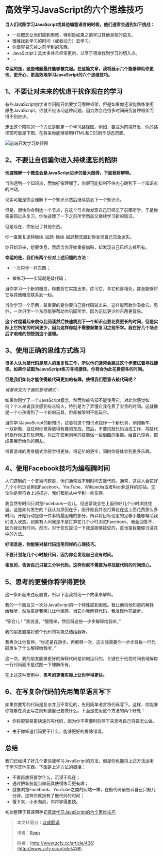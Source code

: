 # 高效学习JavaScript的六个思维技巧

**当人们试图学习JavaScript或其他编程语言的时候，他们通常会遇到如下挑战：**

- 一些概念让他们感到困惑，特别是如果之前学过其他类型的语言。
- 很难找到学习的时间（或者动力）去学习。
- 你很容易忘掉之前学到的东西。
- JavaScript工具太多并且经常更新，以至于很难找到学习的切入点。
- ...

**幸运的是，这些难题最终能够被克服。在这篇文章，我将展示六个能够帮助你更快、更开心、更高效地学习JavaScript的六个思维技巧。**

## 1、不要让对未来的忧虑干扰你现在的学习
    
有些JavaScript初学者会问刚开始要学习哪种框架，但是如果你还没能熟练使用原生JavaScript，你就不应该问这种问题。因为你会花很多时间研究各种框架而得不到进步。

走出这个陷阱的一个方法是制定一个学习路径图。例如，要成为前端开发，你的路径图可能是下图。在将来你能够使用HTML和CSS制作动态页面。

![前端开发学习路径图](https://ae01.alicdn.com/kf/H4d7fd0a278ae442e8a15d23f3e59a626i.png)

## 2、不要让自信骗你进入持续遗忘的陷阱

**快速理解一个概念会是JavaScript进步的最大阻碍，下面我将解释。**

当你遇到一个知识点，而你好像理解了，你很可能抑制不住内心跳到下一个知识点的冲动。

现实可能是你会理解下一个知识点然后继续跳到下一个知识点。

但是，很快你会到达一个节点，在这个节点你发现自己已经忘了前面所学，于是你需要回过头复习，你快速瞟了一下之前所学然后又继续学习新的知识。

但是现在，你忘记了其他东西。

你一直重复这种继续-回顾-继续-回顾模式直到你发现自己完全迷失。
> 
你开始沮丧，想要休息，然后当你开始重振旗鼓，却发现自己已经忘掉所有。

**幸运的是，我们有两个应对上述问题的方法：**

* 一次只学一样东西；

* 做练习——实际就是敲代码；

当你学习一个新的概念，你要将它实践出来，练习它，与它和善相处，甚至能够将它与其他概念联系到一起。

当你学习一个示例，最重要的是你要自己将代码敲出来，这样能帮助你吸收它。另外，一次只学一个东西能够帮助你巩固所学，因为记忆更少的东西更容易。

**这个过程看起来貌似比阅读然后快速跳到下一个知识点要花费更长的时间，但是实际上它所花的时间更少，因为这样你就不需要频繁复习之前所学。我在好几个场合后才艰难的领悟到这个道理。**


## 3、使用正确的思维方式练习

**很多人认为敲代码是烦人的重复性工作，所以他们通常会跳过这个步骤试着寻找捷径。如果你试图为JavaScript练习寻找捷径，你将会为此花费更多的时间。**

**但是我们如何才能使得敲代码更加的有趣，使得我们愿意去敲代码呢？**

*试着改变为下面的思维模式：*

   
如果你刚学了一个JavaScript概念，然而你被告知不能使用它，对此你感觉如何？个人来说我会感到有点恼火，特别是为了弄懂它我花费了宝贵的时间。这就像是一个小孩得到了一个新的玩具，但却被限制不能玩它。

当你学习JavaScript的新知识，试着将这个知识点视作一个新玩具，例如新车、一双新鞋、或任何你觉得值得有趣的东西。然后，不要把敲代码当成工作，将敲代码视作你正在玩游戏。你正在使用刚学的技能做一些很酷的事情。给自己惊喜，把成果展示给你的朋友。

带着游戏的思维模式你将学得更快，将记忆的更牢，同时你将体会到更多乐趣。


## 4、使用Facebook技巧为编程腾时间

人们遇到的一个普遍问题是，他们通常找不到时间去敲代码。通常，这些人会花好几个小时浏览例如Facebook、YouTube、Wikipedia或者Reddit这样的网站。无论你是否符合上述描述，我们都能从中学到一些东西。

我当然有时间只浏览Facebook一会儿，但通常我会在上面待好几个小时浏览往返。这是如何发生的？我认为原因在于，刚开始我并没打算花在这上面花费那么多时间。开始行动是做一件事情最困难的部分，所以将目标设定的足够小能够帮助我们进入状态。如果有人问我是不是打算花几个小时浏览Facebook，我会回答不，因为我没有时间。然而，对于仅仅尝试一下我是能够接受的，这也是我能够沉浸其中的方法。
 
**好消息是，你能够对敲代码运用同样的心理技巧。**
> 
**不要计划花几个小时敲代码，因为你会发现自己没有时间。**
>     
**相反的，告诉自己只敲三分钟代码。这样你就不需要为寻找敲代码的时间烦心。**

## 5、思考的更慢你将学得更快

这一条听起来违反直觉，所以下面我将用一个故事来解释。

我的一个朋友又一次对JavaScript的一个特性感到困惑。我让他将他知道的解释给我听，然后告诉我哪儿让他困惑。当它向我解释代码，我发现他在跳步。

“等会儿！”我说道。“慢慢来，然后将这些一步步解释给我听。”

我的朋友直接将整个代码的功能总结给我听。

我再次让他暂停。“你还是在跳步。再解释一次，这次我需要你一步步将每一行代码发生了什么解释给我听。”

这一次，我的朋友能够更好的解释代码是如何运行的。关键在于他花时间去理解每一行代码而不是试图一下理解所有。

在上述这种案例中，**思考的更慢实际上让你学得更快。**

## 6、在写复杂代码前先用简单语言写下 

如果你要写的代码是复杂并且不常见的，先用简单语言将代码写下。这样，你能够你能够在真正写之前知道自己要做什么。下面是使用这个方法的两个好处：

* 你将更容易更快速的写代码，因为你不需要时刻停下来思考自己将要怎么做。

* 由于你知道代码要干什么，能够更好的排除错误。

## 总结

我们已经讲了好几个更快速学习JavaScript的方法，但是你也能将上述方法运用于学习其他东西。下面是上述方法的概括：

* 不要再想将要学什么，沉浸于现在；
* 通过把新技能当做玩具使得练习更有趣；
* 就像浏览Facebook、YouTube之类的网站一样，在敲代码前告诉自己只敲几分钟，这样你就拥有了敲代码的时间；
* 慢下来，小步向前，你将学得更快。


初始整理于慕课网手记[高效学习JavaScript的六个思维技巧](http://www.imooc.com/article/12113)


> 本文转载自：[众成翻译](http://www.zcfy.cc)
>
> 译者：[Ryan](http://www.zcfy.cc/@Ryan)
>
> 链接：[http://www.zcfy.cc/article/436](http://www.zcfy.cc/article/436)
